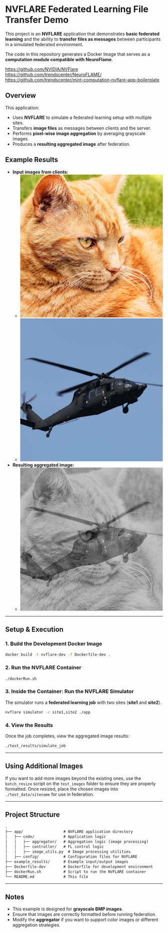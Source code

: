 # NVFLARE Federated Learning File Transfer Demo

This project is an **NVFLARE** application that demonstrates **basic federated learning** and the ability to **transfer files as messages** between participants in a simulated federated environment.

The code in this repository generates a Docker Image that serves as a **computation module compatible with NeuroFlame**.

https://github.com/NVIDIA/NVFlare  
https://github.com/trendscenter/NeuroFLAME/  
https://github.com/trendscenter/mint-computation-nvflare-app-boilerplate  

## **Overview**
This application:
- Uses **NVFLARE** to simulate a federated learning setup with multiple sites.
- Transfers **image files** as messages between clients and the server.
- Performs **pixel-wise image aggregation** by averaging grayscale images.
- Produces a **resulting aggregated image** after federation.

## **Example Results**
- **Input images from clients:**
  - ![Image 1](./docs/cat.bmp)
  - ![Image 2](./docs/heli.bmp)
- **Resulting aggregated image:**
  - ![Aggregated Image](./docs/helicat.bmp)

---

## **Setup & Execution**

### **1. Build the Development Docker Image**
```sh
docker build -t nvflare-dev -f Dockerfile-dev .
```

### **2. Run the NVFLARE Container**
```sh
./dockerRun.sh
```

### **3. Inside the Container: Run the NVFLARE Simulator**
The simulator runs a **federated learning job** with two sites (**site1** and **site2**).
```sh
nvflare simulator -c site1,site2 ./app
```

### **4. View the Results**
Once the job completes, view the aggregated image results:
```sh
./test_results/simulate_job
```

---

## **Using Additional Images**
If you want to add more images beyond the existing ones, use the `batch_resize` script on the `test_images` folder to ensure they are properly formatted. Once resized, place the chosen images into `./test_data/sitename` for use in federation.

---

## **Project Structure**
```
.
├── app/                  # NVFLARE application directory
│   ├── code/             # Application logic
│   │   ├── aggregator/   # Aggregation logic (image processing)
│   │   ├── controller/   # FL control logic
│   │   ├── image_utils.py  # Image processing utilities
│   ├── config/           # Configuration files for NVFLARE
├── example_results/      # Example input/output images
├── Dockerfile-dev        # Dockerfile for development environment
├── dockerRun.sh          # Script to run the NVFLARE container
└── README.md             # This file
```

---

## **Notes**
- This example is designed for **grayscale BMP images**.
- Ensure that images are correctly formatted before running federation.
- Modify the **aggregator** if you want to support color images or different aggregation strategies.